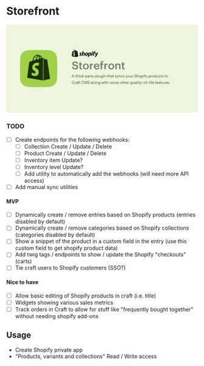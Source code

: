 # Storefront
![Easily integrate Shopify with Craft CMS!](./resources/banner.jpg)

### TODO
- [ ] Create endpoints for the following webhooks:
  - [ ] Collection Create / Update / Delete
  - [ ] Product Create / Update / Delete
  - [ ] Inventory item Update?
  - [ ] Inventory level Update?
  - [ ] Add utility to automatically add the webhooks (will need more API access)
- [ ] Add manual sync utilities

#### MVP
- [ ] Dynamically create / remove entries based on Shopify products (entries disabled by default)
- [ ] Dynamically create / remove categories based on Shopify collections (categories disabled by default)
- [ ] Show a snippet of the product in a custom field in the entry (use this custom field to get shopify product data)
- [ ] Add twig tags / endpoints to show / update the Shopify "checkouts" (carts)
- [ ] Tie craft users to Shopify customers (SSO?)

#### Nice to have
- [ ] Allow basic editing of Shopify products in craft (i.e. title)
- [ ] Widgets showing various sales metrics
- [ ] Track orders in Craft to allow for stuff like "frequently bought together" without needing shopify add-ons

## Usage

- Create Shopify private app
- "Products, variants and collections" Read / Write access